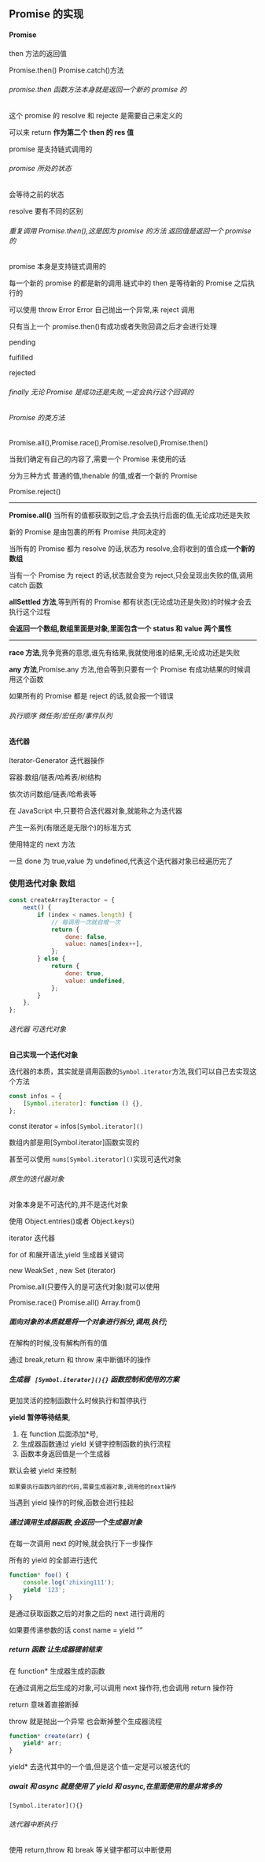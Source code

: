 ## Promise 的实现

#### Promise

then 方法的返回值

Promise.then() Promise.catch()方法

###### promise.then 函数方法本身就是返回一个新的 promise 的

这个 promise 的 resolve 和 rejecte 是需要自己来定义的

可以来 return **作为第二个 then 的 res 值**

promise 是支持链式调用的

###### promise 所处的状态

会等待之前的状态

resolve 要有不同的区别

###### 重复调用 Promise.then(),这是因为 promise 的方法 返回值是返回一个 promise 的

promise 本身是支持链式调用的

每一个新的 promise 的都是新的调用.链式中的 then 是等待新的 Promise 之后执行的

可以使用 throw Error Error 自己抛出一个异常,来 reject 调用

只有当上一个 promise.then()有成功或者失败回调之后才会进行处理

pending

fuifilled

rejected

###### finally 无论 Promise 是成功还是失败,一定会执行这个回调的

###### Promise 的类方法

Promise.all(),Promise.race(),Promise.resolve(),Promise.then()

当我们确定有自己的内容了,需要一个 Promise 来使用的话

分为三种方式 普通的值,thenable 的值,或者一个新的 Promise

Promise.reject()

---

**Promise.all()** 当所有的值都获取到之后,才会去执行后面的值,无论成功还是失败

新的 Promise 是由包裹的所有 Promise 共同决定的

当所有的 Promise 都为 resolve 的话,状态为 resolve,会将收到的值合成**一个新的数组**

当有一个 Promise 为 reject 的话,状态就会变为 reject,只会呈现出失败的值,调用 catch 函数

**allSettled 方法**,等到所有的 Promise 都有状态(无论成功还是失败)的时候才会去执行这个过程

**会返回一个数组,数组里面是对象,里面包含一个 status 和 value 两个属性**

---

**race 方法**,竞争竞赛的意思,谁先有结果,我就使用谁的结果,无论成功还是失败

**any 方法**,Promise.any 方法,他会等到只要有一个 Promise 有成功结果的时候调用这个函数

如果所有的 Promise 都是 reject 的话,就会报一个错误

###### 执行顺序 微任务/宏任务/事件队列

#### 迭代器

Iterator-Generator 迭代器操作

容器:数组/链表/哈希表/树结构

依次访问数组/链表/哈希表等

在 JavaScript 中,只要符合迭代器对象,就能称之为迭代器

产生一系列(有限还是无限个)的标准方式

使用特定的 next 方法

一旦 done 为 true,value 为 undefined,代表这个迭代器对象已经遍历完了

### 使用迭代对象 数组

```js
const createArrayIteractor = {
	next() {
		if (index < names.length) {
			// 每调用一次就自增一次
			return {
				done: false,
				value: names[index++],
			};
		} else {
			return {
				done: true,
				value: undefined,
			};
		}
	},
};
```

###### 迭代器 可迭代对象

**自己实现一个迭代对象**

迭代器的本质，其实就是调用函数的`Symbol.iterator`方法,我们可以自己去实现这个方法

```js
const infos = {
	[Symbol.iterator]: function () {},
};
```

const iterator = infos`[Symbol.iterator]()`

数组内部是用[Symbol.iterator]函数实现的

甚至可以使用 `nums[Symbol.iterator]()`实现可迭代对象

###### 原生的迭代器对象

对象本身是不可迭代的,并不是迭代对象

使用 Object.entries()或者 Object.keys()

iterator 迭代器

for of 和展开语法,yield 生成器关键词

new WeakSet , new Set (iterator)

Promise.all(只要传入的是可迭代对象)就可以使用

Promise.race() Promise.all() Array.from()

##### 面向对象的本质就是将一个对象进行拆分,调用,执行;

在解构的时候,没有解构所有的值

通过 break,return 和 throw 来中断循环的操作

##### 生成器 ` [Symbol.iterator](){}` 函数控制和使用的方案

更加灵活的控制函数什么时候执行和暂停执行

**yield 暂停等待结果**,

1. 在 function 后面添加\*号,
2. 生成器函数通过 yield 关键字控制函数的执行流程
3. 函数本身返回值是一个生成器

默认会被 yield 来控制

`如果要执行函数内部的代码,需要生成器对象,调用他的next操作`

当遇到 yield 操作的时候,函数会进行挂起

##### 通过调用生成器函数,会返回一个生成器对象

在每一次调用 next 的时候,就会执行下一步操作

所有的 yield 的全部进行迭代

```js
function* foo() {
	console.log('zhixing111');
	yield '123';
}
```

是通过获取函数之后的对象之后的 next 进行调用的

如果要传递参数的话 const name = yield “”

##### return 函数 让生成器提前结束

在 function\* 生成器生成的函数

在通过调用之后生成的对象,可以调用 next 操作符,也会调用 return 操作符

return 意味着直接断掉

throw 就是抛出一个异常 也会断掉整个生成器流程

```js
function* create(arr) {
	yield* arr;
}
```

yield\* 去迭代其中的一个值,但是这个值一定是可以被迭代的

##### await 和 async 就是使用了 yield 和 async,在里面使用的是非常多的

`[Symbol.iterator](){}`

###### 迭代器中断执行

使用 return,throw 和 break 等关键字都可以中断使用

